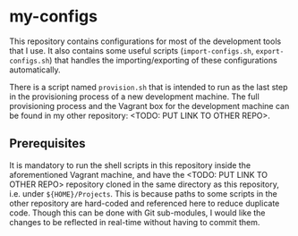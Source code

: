 # my-configs

This repository contains configurations for most of the development tools that I use. It also contains some useful scripts
(`import-configs.sh`, `export-configs.sh`) that handles the importing/exporting of these configurations automatically. 

There is a script named `provision.sh` that is intended to run as the last step in the provisioning process 
of a new development machine. The full provisioning process and the Vagrant box for the development machine 
can be found in my other repository: <TODO: PUT LINK TO OTHER REPO>.

## Prerequisites

It is mandatory to run the shell scripts in this repository inside the aforementioned Vagrant machine, and
have the <TODO: PUT LINK TO OTHER REPO> repository cloned in the same directory as this repository, 
i.e. under `${HOME}/Projects`. This is because paths to some scripts in the other repository are hard-coded 
and referenced here to reduce duplicate code. Though this can be done with Git sub-modules, I would like
the changes to be reflected in real-time without having to commit them.
